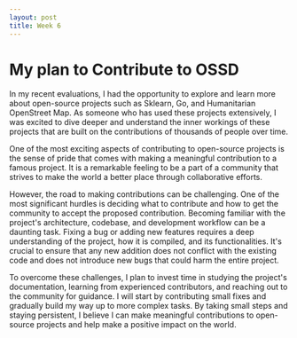 ```yaml
---
layout: post
title: Week 6
---
```


# My plan to Contribute to OSSD


In my recent evaluations, I had the opportunity to explore and learn more about open-source projects such as Sklearn, Go, and Humanitarian OpenStreet Map. As someone who has used these projects extensively, I was excited to dive deeper and understand the inner workings of these projects that are built on the contributions of thousands of people over time.

<!--more-->

One of the most exciting aspects of contributing to open-source projects is the sense of pride that comes with making a meaningful contribution to a famous project. It is a remarkable feeling to be a part of a community that strives to make the world a better place through collaborative efforts.

However, the road to making contributions can be challenging. One of the most significant hurdles is deciding what to contribute and how to get the community to accept the proposed contribution. Becoming familiar with the project's architecture, codebase, and development workflow can be a daunting task. Fixing a bug or adding new features requires a deep understanding of the project, how it is compiled, and its functionalities. It's crucial to ensure that any new addition does not conflict with the existing code and does not introduce new bugs that could harm the entire project.

To overcome these challenges, I plan to invest time in studying the project's documentation, learning from experienced contributors, and reaching out to the community for guidance. I will start by contributing small fixes and gradually build my way up to more complex tasks. By taking small steps and staying persistent, I believe I can make meaningful contributions to open-source projects and help make a positive impact on the world.